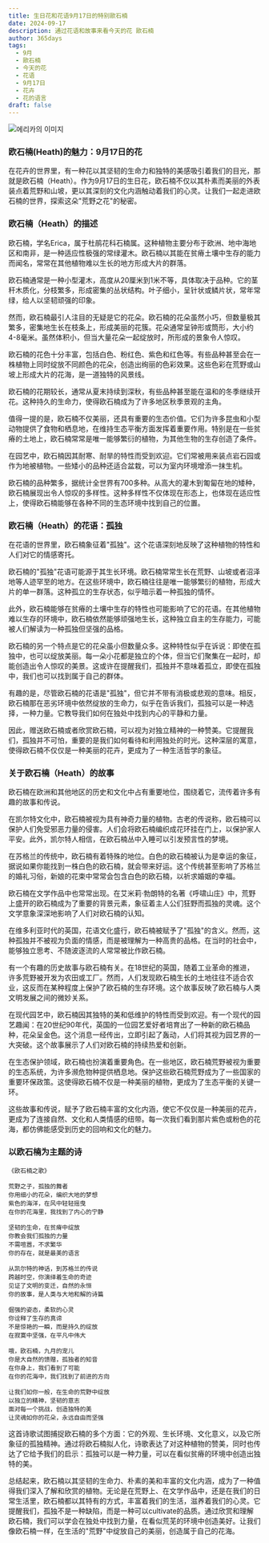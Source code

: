 ```yaml
---
title: 生日花和花语9月17日的特别歐石楠
date: 2024-09-17
description: 通过花语和故事来看今天的花 歐石楠
author: 365days
tags:
  - 9月
  - 歐石楠
  - 今天的花
  - 花语
  - 9月17日
  - 花卉
  - 花的语言
draft: false
---
```




![에리카의 이미지](https://cdn.pixabay.com/photo/2015/11/04/09/33/erika-1022165_960_720.jpg#center)


### 欧石楠(Heath)的魅力：9月17日的花

在花卉的世界里，有一种花以其坚韧的生命力和独特的美感吸引着我们的目光，那就是欧石楠（Heath）。作为9月17日的生日花，欧石楠不仅以其朴素而美丽的外表装点着荒野和山坡，更以其深刻的文化内涵触动着我们的心灵。让我们一起走进欧石楠的世界，探索这朵"荒野之花"的秘密。

### 欧石楠（Heath）的描述

欧石楠，学名Erica，属于杜鹃花科石楠属。这种植物主要分布于欧洲、地中海地区和南非，是一种适应性极强的常绿灌木。欧石楠以其能在贫瘠土壤中生存的能力而闻名，常常在其他植物难以生长的地方形成大片的群落。

欧石楠通常是一种小型灌木，高度从20厘米到1米不等，具体取决于品种。它的茎秆木质化，分枝繁多，形成密集的丛状结构。叶子细小，呈针状或鳞片状，常年常绿，给人以坚韧顽强的印象。

然而，欧石楠最引人注目的无疑是它的花朵。欧石楠的花朵虽然小巧，但数量极其繁多，密集地生长在枝条上，形成美丽的花簇。花朵通常呈钟形或筒形，大小约4-8毫米。虽然体积小，但当大量花朵一起绽放时，所形成的景象令人惊叹。

欧石楠的花色十分丰富，包括白色、粉红色、紫色和红色等。有些品种甚至会在一株植物上同时绽放不同颜色的花朵，创造出绚丽的色彩效果。这些色彩在荒野或山坡上形成大片的花海，是一道独特的风景线。

欧石楠的花期较长，通常从夏末持续到深秋，有些品种甚至能在温和的冬季继续开花。这种持久的生命力，使得欧石楠成为了许多地区秋季景观的主角。

值得一提的是，欧石楠不仅美丽，还具有重要的生态价值。它们为许多昆虫和小型动物提供了食物和栖息地，在维持生态平衡方面发挥着重要作用。特别是在一些贫瘠的土地上，欧石楠常常是唯一能够繁衍的植物，为其他生物的生存创造了条件。

在园艺中，欧石楠因其耐寒、耐旱的特性而受到欢迎。它们常被用来装点岩石园或作为地被植物。一些矮小的品种还适合盆栽，可以为室内环境增添一抹生机。

欧石楠的品种繁多，据统计全世界有700多种。从高大的灌木到匍匐在地的矮种，欧石楠展现出令人惊叹的多样性。这种多样性不仅体现在形态上，也体现在适应性上，使得欧石楠能够在各种不同的生态环境中找到自己的位置。

### 欧石楠（Heath）的花语：孤独

在花语的世界里，欧石楠象征着"孤独"。这个花语深刻地反映了这种植物的特性和人们对它的情感寄托。

欧石楠的"孤独"花语可能源于其生长环境。欧石楠常常生长在荒野、山坡或者沼泽地等人迹罕至的地方。在这些环境中，欧石楠往往是唯一能够繁衍的植物，形成大片的单一群落。这种孤立的生存状态，似乎暗示着一种孤独的情怀。

此外，欧石楠能够在贫瘠的土壤中生存的特性也可能影响了它的花语。在其他植物难以生存的环境中，欧石楠依然能够顽强地生长，这种独立自主的生存能力，可能被人们解读为一种孤独但坚强的品格。

欧石楠的另一个特点是它的花朵虽小但数量众多。这种特性似乎在诉说：即使在孤独中，也可以绽放美丽。每一朵小花都是独立的个体，但当它们聚集在一起时，却能创造出令人惊叹的美景。这或许在提醒我们，孤独并不意味着孤立，即使在孤独中，我们也可以找到属于自己的群体。

有趣的是，尽管欧石楠的花语是"孤独"，但它并不带有消极或悲观的意味。相反，欧石楠那在恶劣环境中依然绽放的生命力，似乎在告诉我们，孤独可以是一种选择，一种力量。它教导我们如何在独处中找到内心的平静和力量。

因此，赠送欧石楠或者欣赏欧石楠，可以视为对独立精神的一种赞美。它提醒我们，孤独并不可怕，重要的是我们如何看待和利用独处的时光。这种深层的寓意，使得欧石楠不仅仅是一种美丽的花卉，更成为了一种生活哲学的象征。

### 关于欧石楠（Heath）的故事

欧石楠在欧洲和其他地区的历史和文化中占有重要地位，围绕着它，流传着许多有趣的故事和传说。

在凯尔特文化中，欧石楠被视为具有神奇力量的植物。古老的传说称，欧石楠可以保护人们免受邪恶力量的侵害。人们会将欧石楠编织成花环挂在门上，以保护家人平安。此外，凯尔特人相信，在欧石楠丛中入睡可以引发预言性的梦境。

在苏格兰的传统中，欧石楠有着特殊的地位。白色的欧石楠被认为是幸运的象征，据说如果你能找到一株白色的欧石楠，就会带来好运。这个传统甚至影响了苏格兰的婚礼习俗，新娘的花束中常常会包含白色的欧石楠，以祈求婚姻的幸福。

欧石楠在文学作品中也常常出现。在艾米莉·勃朗特的名著《呼啸山庄》中，荒野上盛开的欧石楠成为了重要的背景元素，象征着主人公们狂野而孤独的灵魂。这个文学意象深深地影响了人们对欧石楠的认知。

在维多利亚时代的英国，花语文化盛行，欧石楠被赋予了"孤独"的含义。然而，这种孤独并不被视为负面的情感，而是被理解为一种高贵的品格。在当时的社会中，能够独立思考、不随波逐流的人常常被比作欧石楠。

有一个有趣的历史故事与欧石楠有关。在18世纪的英国，随着工业革命的推进，许多荒野被开发为农田或工厂。然而，人们发现欧石楠生长的土地往往不适合农业，这反而在某种程度上保护了欧石楠的生存环境。这个故事反映了欧石楠与人类文明发展之间的微妙关系。

在现代园艺中，欧石楠因其独特的美和低维护的特性而受到欢迎。有一个现代的园艺趣闻：在20世纪90年代，英国的一位园艺爱好者培育出了一种新的欧石楠品种，花朵呈金色。这个消息一经传出，立即引起了轰动，人们将其视为园艺界的一大突破。这个故事展示了人们对欧石楠的持续热爱和创新。

在生态保护领域，欧石楠也扮演着重要角色。在一些地区，欧石楠荒野被视为重要的生态系统，为许多濒危物种提供栖息地。保护这些欧石楠荒野成为了一些国家的重要环保政策。这使得欧石楠不仅是一种美丽的植物，更成为了生态平衡的关键一环。

这些故事和传说，赋予了欧石楠丰富的文化内涵，使它不仅仅是一种美丽的花卉，更成为了连接自然、文化和人类情感的纽带。每一次我们看到那片紫色或粉色的花海，都仿佛能感受到历史的回响和文化的魅力。

### 以欧石楠为主题的诗


```
《欧石楠之歌》

荒野之子，孤独的舞者
你用细小的花朵，编织大地的梦想
紫色的海洋，在风中轻轻摇曳
在你的花海里，我找到了内心的宁静

坚韧的生命，在贫瘠中绽放
你教会我们孤独的力量
不需喧嚣，不求繁华
你的存在，就是最美的语言

从凯尔特的神话，到苏格兰的传说
跨越时空，你演绎着生命的奇迹
见证了文明的变迁，自然的永恒
你的故事，是人类与大地和解的诗篇

倔强的姿态，柔软的心灵
你诠释了生存的真谛
不是惊艳的一瞬，而是持久的绽放
在寂寞中坚强，在平凡中伟大

哦，欧石楠，九月的宠儿
你是大自然的馈赠，孤独者的知音
在你身上，我们看到了可能
在你的花海中，我们找到了前进的方向

让我们如你一般，在生命的荒野中绽放
以独立的精神，坚韧的意志
面对每一个挑战，创造独特的美
让灵魂如你的花朵，永远自由而坚强
```

这首诗歌试图捕捉欧石楠的多个方面：它的外观、生长环境、文化意义，以及它所象征的孤独精神。通过将欧石楠拟人化，诗歌表达了对这种植物的赞美，同时也传达了它给予我们的启示：孤独可以是一种力量，可以在看似贫瘠的环境中创造出独特的美。

总结起来，欧石楠以其坚韧的生命力、朴素的美和丰富的文化内涵，成为了一种值得我们深入了解和欣赏的植物。无论是在荒野上、在文学作品中，还是在我们的日常生活里，欧石楠都以其特有的方式，丰富着我们的生活，滋养着我们的心灵。它提醒我们，孤独不是一种缺陷，而是一种可以cultivate的品质。通过欣赏和理解欧石楠，我们可以学会在独处中找到力量，在看似荒芜的环境中创造美好。让我们像欧石楠一样，在生活的"荒野"中绽放自己的美丽，创造属于自己的花海。
